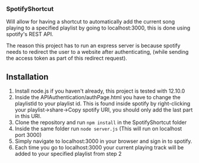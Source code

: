### SpotifyShortcut
Will allow for having a shortcut to automatically add the current song playing to a specified playlist by going to localhost:3000, this is done using spotify's REST API.

The reason this project has to run an express server is because spotify needs to redirect the user to a website after authenticating, (while sending the access token as part of this redirect request).

## Installation
1. Install node.js if you haven't already, this project is tested with 12.10.0
2. Inside the APIAuthentication/authPage.html you have to change the playlistId to your playlist id. This is found inside spotify by right-clicking your playlist->share->Copy spotify URI, you should only add the last part in this URI.
3. Clone the repository and run `npm install` in the SpotifyShortcut folder
4. Inside the same folder run `node server.js` (This will run on localhost port 3000)
5. Simply navigate to localhost:3000 in your browser and sign in to spotify.
6. Each time you go to localhost:3000 your current playing track will be added to your specified playlist from step 2
